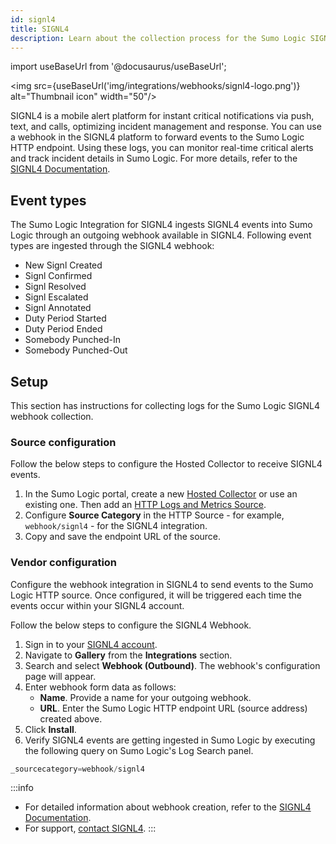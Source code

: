```yaml
---
id: signl4
title: SIGNL4
description: Learn about the collection process for the Sumo Logic SIGNL4 integration.
---
```


import useBaseUrl from '@docusaurus/useBaseUrl';

<img src={useBaseUrl('img/integrations/webhooks/signl4-logo.png')} alt="Thumbnail icon" width="50"/>

SIGNL4 is a mobile alert platform for instant critical notifications via push, text, and calls, optimizing incident management and response. You can use a webhook in the SIGNL4 platform to forward events to the Sumo Logic HTTP endpoint. Using these logs, you can monitor real-time critical alerts and track incident details in Sumo Logic. For more details, refer to the [SIGNL4 Documentation](https://www.signl4.com/webhook-rest-smtp-api-integration/).

## Event types

The Sumo Logic Integration for SIGNL4 ingests SIGNL4 events into Sumo Logic through an outgoing webhook available in SIGNL4. Following event types are ingested through the SIGNL4 webhook:
- New Signl Created
- Signl Confirmed
- Signl Resolved
- Signl Escalated
- Signl Annotated
- Duty Period Started
- Duty Period Ended
- Somebody Punched-In
- Somebody Punched-Out

## Setup

This section has instructions for collecting logs for the Sumo Logic SIGNL4 webhook collection.

### Source configuration

Follow the below steps to configure the Hosted Collector to receive SIGNL4 events.

1. In the Sumo Logic portal, create a new [Hosted Collector](/docs/send-data/hosted-collectors/configure-hosted-collector/) or use an existing one. Then add an [HTTP Logs and Metrics Source](/docs/send-data/hosted-collectors/http-source/logs-metrics/#configure-an-httplogs-and-metrics-source).
2. Configure **Source Category** in the HTTP Source - for example, `webhook/signl4` - for the SIGNL4 integration.
3. Copy and save the endpoint URL of the source.

### Vendor configuration

Configure the webhook integration in SIGNL4 to send events to the Sumo Logic HTTP source. Once configured, it will be triggered each time the events occur within your SIGNL4 account.

Follow the below steps to configure the SIGNL4 Webhook.

1. Sign in to your [SIGNL4 account](https://account.signl4.com/manage).
2. Navigate to **Gallery** from the **Integrations** section.
3. Search and select **Webhook (Outbound)**. The webhook's configuration page will appear.
4. Enter webhook form data as follows:
    - **Name**. Provide a name for your outgoing webhook.
    - **URL**. Enter the Sumo Logic HTTP endpoint URL (source address) created above.
5. Click **Install**.
6. Verify SIGNL4 events are getting ingested in Sumo Logic by executing the following query on Sumo Logic's Log Search panel.
  ```sql
  _sourcecategory=webhook/signl4
  ```

:::info
- For detailed information about webhook creation, refer to the [SIGNL4 Documentation](https://www.signl4.com/outbound-webhooks/).
- For support, [contact SIGNL4](https://www.signl4.com/feedback-we-love-hear-from-you/).
:::